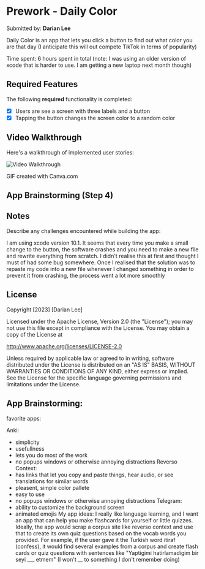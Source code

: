 # Prework - Daily Color

Submitted by: **Darian Lee**

Daily Color is an app that lets you click a button to find out what color you are that day (I anticipate this will out compete TikTok in terms of popularity)

Time spent: 6 hours spent in total (note: I was using an older version of xcode that is harder to use. I am getting a new laptop next month though)

## Required Features

The following **required** functionality is completed:

- [x] Users are see a screen with three labels and a button
- [x] Tapping the button changes the screen color to a random color

## Video Walkthrough

Here's a walkthrough of implemented user stories:

<img src='![](Daily Color Demo.gif)' width='' alt='Video Walkthrough' />



GIF created with Canva.com


## App Brainstorming (Step 4)

## Notes

Describe any challenges encountered while building the app:

I am using xcode version 10.1. It seems that every time you make a small change to the button,
the software crashes and you need to make a new file and rewrite everything from scratch. I didn't realise this at first and thought I must of had some bug somewhere.
Once I realised that the solution was to repaste my code into a new file whenever I changed something in order to prevent it from crashing, the process went a lot more smoothly

## License

Copyright [2023] [Darian Lee]

Licensed under the Apache License, Version 2.0 (the "License");
you may not use this file except in compliance with the License.
You may obtain a copy of the License at

http://www.apache.org/licenses/LICENSE-2.0

Unless required by applicable law or agreed to in writing, software
distributed under the License is distributed on an "AS IS" BASIS,
WITHOUT WARRANTIES OR CONDITIONS OF ANY KIND, either express or implied.
See the License for the specific language governing permissions and
limitations under the License.

## App Brainstorming:

favorite apps:

Anki:
- simplicity
- usefullness
- lets you do most of the work
- no popups windows or otherwise annoying distractions 
Reverso Context:
- has links that let you copy and paste things, hear audio, or see translations for similar words
- pleasent, simple color pallete
- easy to use
- no popups windows or otherwise annoying distractions
Telegram:
- ability to customize the background screen
- animated emojis
My app ideas:
I really like language learning, and I want an app that can help you make flashcards for yourself or little quizzes. 
Ideally, the app would scrap a corpus site like reverso context and use that to create its own quiz questions based on the vocab words you provided. For example, 
if the user gave it the Turkish word itiraf (confess), it would find several examples from a corpus and create flash cards or quiz questions with sentences like
"Yaptigimi hatirlamadigim bir seyi ___ etmem" (I won't __ to something I don't remember doing)
